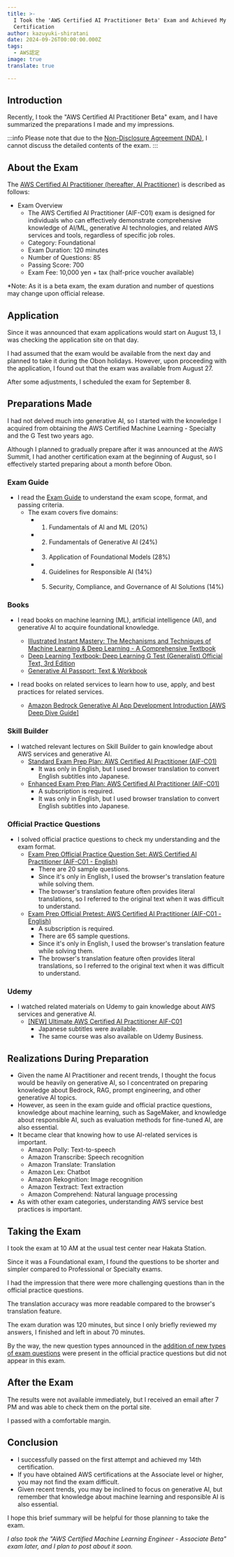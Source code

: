```yaml
---
title: >-
  I Took the 'AWS Certified AI Practitioner Beta' Exam and Achieved My 14th
  Certification
author: kazuyuki-shiratani
date: 2024-09-26T00:00:00.000Z
tags:
  - AWS認定
image: true
translate: true

---
```


## Introduction

Recently, I took the "AWS Certified AI Practitioner Beta" exam, and I have summarized the preparations I made and my impressions.

:::info
Please note that due to the [Non-Disclosure Agreement (NDA)](https://aws.amazon.com/jp/certification/certification-agreement/), I cannot discuss the detailed contents of the exam.
:::

## About the Exam

The [AWS Certified AI Practitioner (hereafter, AI Practitioner)](https://aws.amazon.com/jp/certification/certified-ai-practitioner/) is described as follows:

- Exam Overview
  - The AWS Certified AI Practitioner (AIF-C01) exam is designed for individuals who can effectively demonstrate comprehensive knowledge of AI/ML, generative AI technologies, and related AWS services and tools, regardless of specific job roles.
  - Category: Foundational
  - Exam Duration: 120 minutes
  - Number of Questions: 85
  - Passing Score: 700
  - Exam Fee: 10,000 yen + tax (half-price voucher available)

*Note: As it is a beta exam, the exam duration and number of questions may change upon official release.

## Application

Since it was announced that exam applications would start on August 13, I was checking the application site on that day.

I had assumed that the exam would be available from the next day and planned to take it during the Obon holidays. However, upon proceeding with the application, I found out that the exam was available from August 27.

After some adjustments, I scheduled the exam for September 8.

## Preparations Made

I had not delved much into generative AI, so I started with the knowledge I acquired from obtaining the AWS Certified Machine Learning - Specialty and the G Test two years ago.

Although I planned to gradually prepare after it was announced at the AWS Summit, I had another certification exam at the beginning of August, so I effectively started preparing about a month before Obon.

### Exam Guide

- I read the [Exam Guide](https://d1.awsstatic.com/ja_JP/training-and-certification/docs-ai-practitioner/AWS-Certified-AI-Practitioner_Exam-Guide.pdf) to understand the exam scope, format, and passing criteria.
  - The exam covers five domains:
    - 1. Fundamentals of AI and ML (20%)
    - 2. Fundamentals of Generative AI (24%)
    - 3. Application of Foundational Models (28%)
    - 4. Guidelines for Responsible AI (14%)
    - 5. Security, Compliance, and Governance of AI Solutions (14%)

### Books

- I read books on machine learning (ML), artificial intelligence (AI), and generative AI to acquire foundational knowledge.
  - [Illustrated Instant Mastery: The Mechanisms and Techniques of Machine Learning & Deep Learning - A Comprehensive Textbook](https://www.amazon.co.jp/dp/429710640X)
  - [Deep Learning Textbook: Deep Learning G Test (Generalist) Official Text, 3rd Edition](https://www.amazon.co.jp/dp/4798184810)
  - [Generative AI Passport: Text & Workbook](https://www.amazon.co.jp/dp/4800591740)

- I read books on related services to learn how to use, apply, and best practices for related services.
  - [Amazon Bedrock Generative AI App Development Introduction [AWS Deep Dive Guide]](https://www.amazon.co.jp/dp/4815626448)

### Skill Builder

- I watched relevant lectures on Skill Builder to gain knowledge about AWS services and generative AI.
  - [Standard Exam Prep Plan: AWS Certified AI Practitioner (AIF-C01)](https://explore.skillbuilder.aws/learn/learning_plan/view/2193/plan)
    - It was only in English, but I used browser translation to convert English subtitles into Japanese.
  - [Enhanced Exam Prep Plan: AWS Certified AI Practitioner (AIF-C01)](https://explore.skillbuilder.aws/learn/learning_plan/view/2194/plan)
    - A subscription is required.
    - It was only in English, but I used browser translation to convert English subtitles into Japanese.

### Official Practice Questions

- I solved official practice questions to check my understanding and the exam format.
  - [Exam Prep Official Practice Question Set: AWS Certified AI Practitioner (AIF-C01 - English)](https://explore.skillbuilder.aws/learn/course/internal/view/elearning/19790/exam-prep-official-practice-question-set-aws-certified-ai-practitioner-aif-c01-english)
    - There are 20 sample questions.
    - Since it's only in English, I used the browser's translation feature while solving them.
    - The browser's translation feature often provides literal translations, so I referred to the original text when it was difficult to understand.
  - [Exam Prep Official Pretest: AWS Certified AI Practitioner (AIF-C01 - English)](https://explore.skillbuilder.aws/learn/course/internal/view/elearning/20274/exam-prep-official-pretest-aws-certified-ai-practitioner-aif-c01-english)
    - A subscription is required.
    - There are 65 sample questions.
    - Since it's only in English, I used the browser's translation feature while solving them.
    - The browser's translation feature often provides literal translations, so I referred to the original text when it was difficult to understand.

### Udemy

- I watched related materials on Udemy to gain knowledge about AWS services and generative AI.
  - [[NEW] Ultimate AWS Certified AI Practitioner AIF-C01](https://www.udemy.com/course/aws-ai-practitioner-certified/)
    - Japanese subtitles were available.
    - The same course was also available on Udemy Business.

## Realizations During Preparation

- Given the name AI Practitioner and recent trends, I thought the focus would be heavily on generative AI, so I concentrated on preparing knowledge about Bedrock, RAG, prompt engineering, and other generative AI topics.
- However, as seen in the exam guide and official practice questions, knowledge about machine learning, such as SageMaker, and knowledge about responsible AI, such as evaluation methods for fine-tuned AI, are also essential.
- It became clear that knowing how to use AI-related services is important.
  - Amazon Polly: Text-to-speech
  - Amazon Transcribe: Speech recognition
  - Amazon Translate: Translation
  - Amazon Lex: Chatbot
  - Amazon Rekognition: Image recognition
  - Amazon Textract: Text extraction
  - Amazon Comprehend: Natural language processing
- As with other exam categories, understanding AWS service best practices is important.

## Taking the Exam

I took the exam at 10 AM at the usual test center near Hakata Station.

Since it was a Foundational exam, I found the questions to be shorter and simpler compared to Professional or Specialty exams.

I had the impression that there were more challenging questions than in the official practice questions.

The translation accuracy was more readable compared to the browser's translation feature.

The exam duration was 120 minutes, but since I only briefly reviewed my answers, I finished and left in about 70 minutes.

By the way, the new question types announced in the [addition of new types of exam questions](https://aws.amazon.com/jp/blogs/news/aws-certification-new-exam-question-types/) were present in the official practice questions but did not appear in this exam.

## After the Exam

The results were not available immediately, but I received an email after 7 PM and was able to check them on the portal site.

I passed with a comfortable margin.

## Conclusion

- I successfully passed on the first attempt and achieved my 14th certification.
- If you have obtained AWS certifications at the Associate level or higher, you may not find the exam difficult.
- Given recent trends, you may be inclined to focus on generative AI, but remember that knowledge about machine learning and responsible AI is also essential.

I hope this brief summary will be helpful for those planning to take the exam.

*I also took the "AWS Certified Machine Learning Engineer - Associate Beta" exam later, and I plan to post about it soon.*
